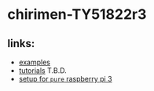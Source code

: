 # chirimen-TY51822r3

## links:

- [examples](https://chirimen.org/chirimen-TY51822r3/gc/)
- [tutorials]() T.B.D.
- [setup for `pure` raspberry pi 3](./setup.md)
